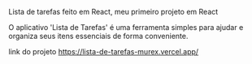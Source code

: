 Lista de tarefas feito em React, meu primeiro projeto em React

O aplicativo 'Lista de Tarefas' é uma ferramenta simples para ajudar e organiza seus itens essenciais de forma conveniente.

link do projeto
https://lista-de-tarefas-murex.vercel.app/
